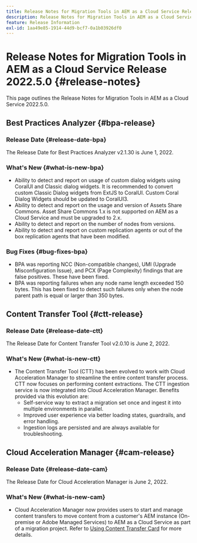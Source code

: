 ```yaml
---
title: Release Notes for Migration Tools in AEM as a Cloud Service Release 2022.5.0
description: Release Notes for Migration Tools in AEM as a Cloud Service Release 2022.5.0
feature: Release Information
exl-id: 1aa49e85-1914-44d9-bcf7-0a1b03926df0
---
```

# Release Notes for Migration Tools in AEM as a Cloud Service Release 2022.5.0 {#release-notes}

This page outlines the Release Notes for Migration Tools in AEM as a Cloud Service 2022.5.0.

## Best Practices Analyzer {#bpa-release}

### Release Date {#release-date-bpa}

The Release Date for Best Practices Analyzer v2.1.30 is June 1, 2022.

### What's New {#what-is-new-bpa}

* Ability to detect and report on usage of custom dialog widgets using CoralUI and Classic dialog widgets. It is recommended to convert custom Classic Dialog widgets from ExtJS to CoralUI. Custom Coral Dialog Widgets should be updated to CoralUI3.
* Ability to detect and report on the usage and version of Assets Share Commons. Asset Share Commons 1.x is not supported on AEM as a Cloud Service and must be upgraded to 2.x.
* Ability to detect and report on the number of nodes from versions.
* Ability to detect and report on custom replication agents or out of the box replication agents that have been modified.

### Bug Fixes {#bug-fixes-bpa}

* BPA was reporting NCC (Non-compatible changes), UMI (Upgrade Misconfiguration Issue), and PCX (Page Complexity) findings that are false positives. These have been fixed.
* BPA was reporting failures when any node name length exceeded 150 bytes. This has been fixed to detect such failures only when the node parent path is equal or larger than 350 bytes.

## Content Transfer Tool {#ctt-release}

### Release Date {#release-date-ctt}

The Release Date for Content Transfer Tool v2.0.10 is June 2, 2022.

### What's New {#what-is-new-ctt}

* The Content Transfer Tool (CTT) has been evolved to work with Cloud Acceleration Manager to streamline the entire content transfer process. CTT now focuses on performing content extractions. The CTT ingestion service is now integrated into Cloud Acceleration Manager. Benefits provided via this evolution are:
   * Self-service way to extract a migration set once and ingest it into multiple environments in parallel.
   * Improved user experience via better loading states, guardrails, and error handling.
   * Ingestion logs are persisted and are always available for troubleshooting.

## Cloud Acceleration Manager {#cam-release}

### Release Date {#release-date-cam}

The Release Date for Cloud Acceleration Manager is June 2, 2022.

### What's New {#what-is-new-cam}

* Cloud Acceleration Manager now provides users to start and manage content transfers to move content from a customer's AEM instance (On-premise or Adobe Managed Services) to AEM as a Cloud Service as part of a migration project. Refer to [Using Content Transfer Card](https://experienceleague.adobe.com/docs/experience-manager-cloud-service/content/migration-journey/cloud-acceleration-manager/using-cam/cam-implementation-phase.html#content-transfer) for more details.
